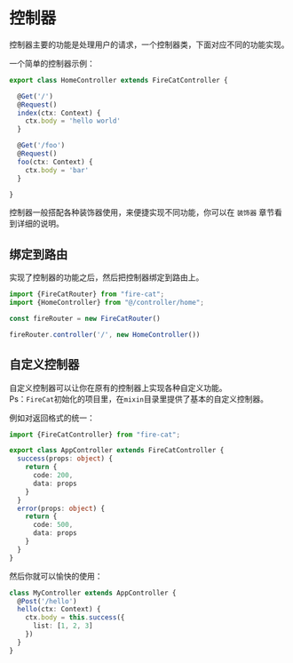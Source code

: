 # 控制器

控制器主要的功能是处理用户的请求，一个控制器类，下面对应不同的功能实现。

一个简单的控制器示例：
```ts
export class HomeController extends FireCatController {

  @Get('/')
  @Request()
  index(ctx: Context) {
    ctx.body = 'hello world'
  }

  @Get('/foo')
  @Request()
  foo(ctx: Context) {
    ctx.body = 'bar'
  }

}
```

控制器一般搭配各种装饰器使用，来便捷实现不同功能，你可以在 `装饰器` 章节看到详细的说明。

## 绑定到路由

实现了控制器的功能之后，然后把控制器绑定到路由上。
```ts
import {FireCatRouter} from "fire-cat";
import {HomeController} from "@/controller/home";

const fireRouter = new FireCatRouter()

fireRouter.controller('/', new HomeController())
```

## 自定义控制器
自定义控制器可以让你在原有的控制器上实现各种自定义功能。  
Ps：`FireCat`初始化的项目里，在`mixin`目录里提供了基本的自定义控制器。

例如对返回格式的统一：
```ts
import {FireCatController} from "fire-cat";

export class AppController extends FireCatController {
  success(props: object) {
    return {
      code: 200,
      data: props
    }
  }
  error(props: object) {
    return {
      code: 500,
      data: props
    }
  }
}
```

然后你就可以愉快的使用：

```ts
class MyController extends AppController {
  @Post('/hello')
  hello(ctx: Context) {
    ctx.body = this.success({
      list: [1, 2, 3]
    })
  }
}
```